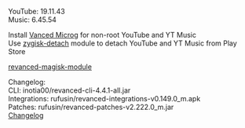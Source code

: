 YouTube: 19.11.43  
Music: 6.45.54  

Install [Vanced Microg](https://github.com/TeamVanced/VancedMicroG/releases) for non-root YouTube and YT Music  
Use [zygisk-detach](https://github.com/j-hc/zygisk-detach) module to detach YouTube and YT Music from Play Store  

[revanced-magisk-module](https://github.com/j-hc/revanced-magisk-module)  

Changelog:  
CLI: inotia00/revanced-cli-4.4.1-all.jar  
Integrations: rufusin/revanced-integrations-v0.149.0_m.apk  
Patches: rufusin/revanced-patches-v2.222.0_m.jar  
[Changelog](https://github.com/rufusin/revanced-patches/releases/tag/vv2.222.0_m)  

